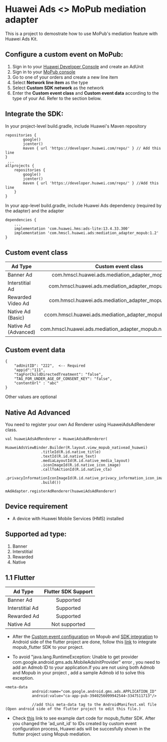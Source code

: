 # Huawei Ads <> MoPub mediation adapter
This is a project to demostrate how to use MoPub's mediation feature with Huawei Ads Kit.

## Configure a custom event on MoPub:
1. Sign in to your [Huawei Developer Console](https://developer.huawei.com/consumer/en/console) and create an AdUnit
2. Sign in to your [MoPub console](https://app.mopub.com/)
3. Go to one of your orders and create a new line item
4. Select **Network line item** as the type
5. Select **Custom SDK network** as the network
6. Enter the **Custom event class** and **Custom event data** according to the type of your Ad. Refer to the section below.

## Integrate the SDK:
In your project-level build.gradle, include Huawei's Maven repository
```
repositories {
        google()
        jcenter()
        maven { url 'https://developer.huawei.com/repo/' } // Add this line
}
 ...
allprojects {
    repositories {
        google()
        jcenter()
        maven { url 'https://developer.huawei.com/repo/' } //Add this line
    }
}
```

In your app-level build.gradle, include Huawei Ads dependency (required by the adapter) and the adapter
```
dependencies {
    ...
    implementation 'com.huawei.hms:ads-lite:13.4.33.300'
    implementation 'com.hmscl.huawei.ads:mediation_adapter_mopub:1.2'
}
```

## Custom event class
| Ad Type        | Custom event class           |
| ------------- |:-------------:|
| Banner Ad      | com.hmscl.huawei.ads.mediation_adapter_mopub.banner |
| Interstitial Ad      | com.hmscl.huawei.ads.mediation_adapter_mopub.interstitial     |
| Rewarded Video Ad | com.hmscl.huawei.ads.mediation_adapter_mopub.rewarded     |
| Native Ad (Basic) | ccom.hmscl.huawei.ads.mediation_adapter_mopub.native_basic    |
| Native Ad (Advanced) | com.hmscl.huawei.ads.mediation_adapter_mopub.native_advanced    |

## Custom event data
```
{
    "adUnitID": "222",  <-- Required
    "appid":"111",
    "tagForChildDirectedTreatment": "false", 
    "TAG_FOR_UNDER_AGE_OF_CONSENT_KEY": "false", 
    "contentUrl" : "abc"
}
```
Other values are optional

## Native Ad Advanced
You need to register your own Ad Renderer using HuaweiAdsAdRenderer class.
```
val huaweiAdsAdRenderer = HuaweiAdsAdRenderer(
            HuaweiAdsViewBinder.Builder(R.layout.view_mopub_nativead_huawei)
                .titleId(R.id.native_title)
                .textId(R.id.native_text)
                .mediaLayoutId(R.id.native_media_layout)
                .iconImageId(R.id.native_icon_image)
                .callToActionId(R.id.native_cta)
                .privacyInformationIconImageId(R.id.native_privacy_information_icon_image)
                .build())

mAdAdapter.registerAdRenderer(huaweiAdsAdRenderer)
```

## Device requirement
- A device with Huawei Mobile Services (HMS) installed
 
## Supported ad type:
1. Banner
2. Interstitial
3. Rewarded
4. Native


## 1.1 Flutter


| Ad Type        | Flutter SDK Support           |
| ------------- |:-------------:|
| Banner Ad      | Supported |
| Interstitial Ad      | Supported     |
| Rewarded Ad | Supported    |
| Native Ad  | Not supported  |



 - After the [Custom event configuration](https://github.com/clho40/Mediation/blob/main/mediation_adapter_mopub/README.md#configure-a-custom-event-on-mopub) on Mopub and [SDK integration](https://github.com/clho40/Mediation/tree/main/mediation_adapter_mopub#integrate-the-sdk) to Android side of the flutter project  are done,  follow this [link](https://pub.dev/packages/mopub_flutter/install) to integrate mopub_flutter SDK to your project.



- To avoid "java.lang.RuntimeException: Unable to get provider com.google.android.gms.ads.MobileAdsInitProvider"  error , you need to add an Admob ID to your application.If you are not using both Admob and Mopub in your project , add a sample Admob id to solve this exception.



```
<meta-data
            android:name="com.google.android.gms.ads.APPLICATION_ID"
            android:value="ca-app-pub-3940256099942544~3347511713"/>
            
            //add this meta-data tag to the AndroidManifest.xml file (Open android side of the flutter project to edit this file.)
```


- Check [this](https://pub.dev/packages/mopub_flutter/example) link to see example dart code for mopub_flutter SDK. After you changed the 'ad_unit_id' to IDs created by custom event configuration process, Huawei ads will be succesfully shown in the flutter project using Mopub mediation.


